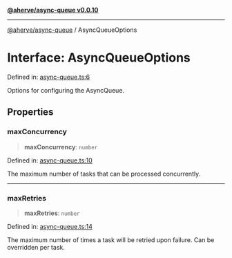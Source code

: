 [**@aherve/async-queue v0.0.10**](../README.md)

***

[@aherve/async-queue](../globals.md) / AsyncQueueOptions

# Interface: AsyncQueueOptions

Defined in: [async-queue.ts:6](https://github.com/aherve/async-queue/blob/3ddc356720db9d870c4d0da50067f517efb55d58/src/async-queue.ts#L6)

Options for configuring the AsyncQueue.

## Properties

### maxConcurrency

> **maxConcurrency**: `number`

Defined in: [async-queue.ts:10](https://github.com/aherve/async-queue/blob/3ddc356720db9d870c4d0da50067f517efb55d58/src/async-queue.ts#L10)

The maximum number of tasks that can be processed concurrently.

***

### maxRetries

> **maxRetries**: `number`

Defined in: [async-queue.ts:14](https://github.com/aherve/async-queue/blob/3ddc356720db9d870c4d0da50067f517efb55d58/src/async-queue.ts#L14)

The maximum number of times a task will be retried upon failure. Can be overridden per task.
